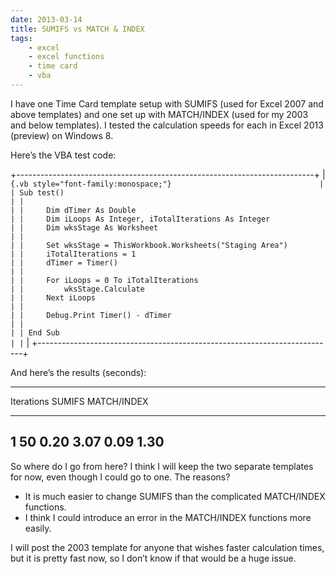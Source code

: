 ```yaml
---
date: 2013-03-14
title: SUMIFS vs MATCH & INDEX
tags: 
    - excel
    - excel functions
    - time card
    - vba
---
```


I have one Time Card template setup with SUMIFS (used for Excel 2007 and
above templates) and one set up with MATCH/INDEX (used for my 2003 and
below templates). I tested the calculation speeds for each in Excel 2013
(preview) on Windows 8.

Here’s the VBA test code:

+--------------------------------------------------------------------------+
| ``` {.vb style="font-family:monospace;"}                                 |
| Sub test()                                                               |
|                                                                          |
|     Dim dTimer As Double                                                 |
|     Dim iLoops As Integer, iTotalIterations As Integer                   |
|     Dim wksStage As Worksheet                                            |
|                                                                          |
|     Set wksStage = ThisWorkbook.Worksheets("Staging Area")               |
|     iTotalIterations = 1                                                 |
|     dTimer = Timer()                                                     |
|                                                                          |
|     For iLoops = 0 To iTotalIterations                                   |
|         wksStage.Calculate                                               |
|     Next iLoops                                                          |
|                                                                          |
|     Debug.Print Timer() - dTimer                                         |
|                                                                          |
| End Sub                                                                  |
| ```                                                                      |
+--------------------------------------------------------------------------+

And here’s the results (seconds):

  --------------------------------------------------------------------------
  Iterations
  SUMIFS
  MATCH/INDEX
  ------------------------ ------------------------ ------------------------
  1                        50
  0.20                     3.07
  0.09                     1.30
  --------------------------------------------------------------------------

So where do I go from here? I think I will keep the two separate
templates for now, even though I could go to one. The reasons?

-   It is much easier to change SUMIFS than the complicated MATCH/INDEX
    functions.
-   I think I could introduce an error in the MATCH/INDEX functions more
    easily.

I will post the 2003 template for anyone that wishes faster calculation
times, but it is pretty fast now, so I don’t know if that would be a
huge issue.
